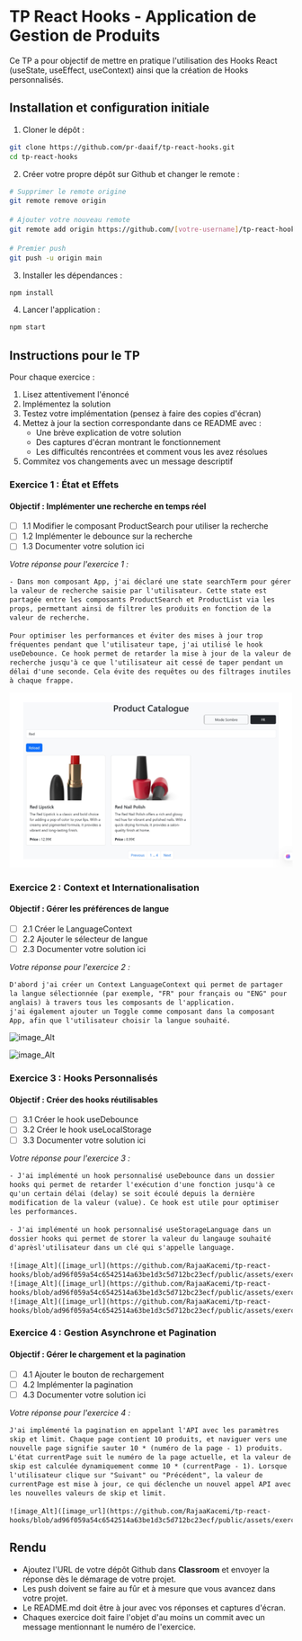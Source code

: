 # TP React Hooks - Application de Gestion de Produits

Ce TP a pour objectif de mettre en pratique l'utilisation des Hooks React (useState, useEffect, useContext) ainsi que la création de Hooks personnalisés.

## Installation et configuration initiale

1. Cloner le dépôt :
```bash
git clone https://github.com/pr-daaif/tp-react-hooks.git
cd tp-react-hooks
```

2. Créer votre propre dépôt sur Github et changer le remote :
```bash
# Supprimer le remote origine
git remote remove origin

# Ajouter votre nouveau remote
git remote add origin https://github.com/[votre-username]/tp-react-hooks.git

# Premier push
git push -u origin main
```

3. Installer les dépendances :
```bash
npm install
```

4. Lancer l'application :
```bash
npm start
```

## Instructions pour le TP

Pour chaque exercice :
1. Lisez attentivement l'énoncé
2. Implémentez la solution
3. Testez votre implémentation (pensez à faire des copies d'écran)
4. Mettez à jour la section correspondante dans ce README avec :
   - Une brève explication de votre solution
   - Des captures d'écran montrant le fonctionnement
   - Les difficultés rencontrées et comment vous les avez résolues
5. Commitez vos changements avec un message descriptif

### Exercice 1 : État et Effets 
#### Objectif : Implémenter une recherche en temps réel

- [ ] 1.1 Modifier le composant ProductSearch pour utiliser la recherche
- [ ] 1.2 Implémenter le debounce sur la recherche
- [ ] 1.3 Documenter votre solution ici

_Votre réponse pour l'exercice 1 :_
```
- Dans mon composant App, j'ai déclaré une state searchTerm pour gérer la valeur de recherche saisie par l'utilisateur. Cette state est partagée entre les composants ProductSearch et ProductList via les props, permettant ainsi de filtrer les produits en fonction de la valeur de recherche.

Pour optimiser les performances et éviter des mises à jour trop fréquentes pendant que l'utilisateur tape, j'ai utilisé le hook useDebounce. Ce hook permet de retarder la mise à jour de la valeur de recherche jusqu'à ce que l'utilisateur ait cessé de taper pendant un délai d'une seconde. Cela évite des requêtes ou des filtrages inutiles à chaque frappe.

```

![image_Alt](https://github.com/RajaaKacemi/tp-react-hooks/blob/ad96f059a54c6542514a63be1d3c5d712bc23ecf/public/assets/exercice1.png)

### Exercice 2 : Context et Internationalisation
#### Objectif : Gérer les préférences de langue

- [ ] 2.1 Créer le LanguageContext
- [ ] 2.2 Ajouter le sélecteur de langue
- [ ] 2.3 Documenter votre solution ici

_Votre réponse pour l'exercice 2 :_
```
D'abord j'ai créer un Context LanguageContext qui permet de partager la langue sélectionnée (par exemple, "FR" pour français ou "ENG" pour anglais) à travers tous les composants de l'application.
j'ai également ajouter un Toggle comme composant dans la composant App, afin que l'utilisateur choisir la langue souhaité.
```
![image_Alt]([image_url](https://github.com/RajaaKacemi/tp-react-hooks/blob/ad96f059a54c6542514a63be1d3c5d712bc23ecf/public/assets/exercice2.1.png))

![image_Alt]([image_url](https://github.com/RajaaKacemi/tp-react-hooks/blob/ad96f059a54c6542514a63be1d3c5d712bc23ecf/public/assets/exercice2.2.png))

### Exercice 3 : Hooks Personnalisés
#### Objectif : Créer des hooks réutilisables

- [ ] 3.1 Créer le hook useDebounce
- [ ] 3.2 Créer le hook useLocalStorage
- [ ] 3.3 Documenter votre solution ici

_Votre réponse pour l'exercice 3 :_
```
- J'ai implémenté un hook personnalisé useDebounce dans un dossier hooks qui permet de retarder l'exécution d'une fonction jusqu'à ce qu'un certain délai (delay) se soit écoulé depuis la dernière modification de la valeur (value). Ce hook est utile pour optimiser les performances.

- J'ai implémenté un hook personnalisé useStorageLanguage dans un dossier hooks qui permet de storer la valeur du langauge souhaité d'aprèsl'utilisateur dans un clé qui s'appelle language.

![image_Alt]([image_url](https://github.com/RajaaKacemi/tp-react-hooks/blob/ad96f059a54c6542514a63be1d3c5d712bc23ecf/public/assets/exercice3.1.png))
![image_Alt]([image_url](https://github.com/RajaaKacemi/tp-react-hooks/blob/ad96f059a54c6542514a63be1d3c5d712bc23ecf/public/assets/exercice3.2.png))
![image_Alt]([image_url](https://github.com/RajaaKacemi/tp-react-hooks/blob/ad96f059a54c6542514a63be1d3c5d712bc23ecf/public/assets/exercice3.png))
```

### Exercice 4 : Gestion Asynchrone et Pagination
#### Objectif : Gérer le chargement et la pagination

- [ ] 4.1 Ajouter le bouton de rechargement
- [ ] 4.2 Implémenter la pagination
- [ ] 4.3 Documenter votre solution ici

_Votre réponse pour l'exercice 4 :_
```
J'ai implémenté la pagination en appelant l'API avec les paramètres skip et limit. Chaque page contient 10 produits, et naviguer vers une nouvelle page signifie sauter 10 * (numéro de la page - 1) produits.
L'état currentPage suit le numéro de la page actuelle, et la valeur de skip est calculée dynamiquement comme 10 * (currentPage - 1). Lorsque l'utilisateur clique sur "Suivant" ou "Précédent", la valeur de currentPage est mise à jour, ce qui déclenche un nouvel appel API avec les nouvelles valeurs de skip et limit.

![image_Alt]([image_url](https://github.com/RajaaKacemi/tp-react-hooks/blob/ad96f059a54c6542514a63be1d3c5d712bc23ecf/public/assets/exercice4.png))
```

## Rendu

- Ajoutez l'URL de votre dépôt Github dans  **Classroom** et envoyer la réponse dès le démarage de votre projet.
- Les push doivent se faire au fûr et à mesure que vous avancez dans votre projet.
- Le README.md doit être à jour avec vos réponses et captures d'écran. 
- Chaques exercice doit faire l'objet d'au moins un commit avec un message mentionnant le numéro de l'exercice.
